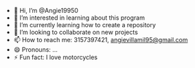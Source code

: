 - 👋 Hi, I’m @Angie19950
- 👀 I’m interested in learning about this program
- 🌱 I’m currently learning how to create a repository 
- 💞️ I’m looking to collaborate on new projects 
- 📫 How to reach me: 3157397421, angievillamil95@gmail.com
- 😄 Pronouns: ...
- ⚡ Fun fact: I love motorcycles 
<!---
Angie19950/Angie19950 is a ✨ special ✨ repository because its `README.md` (this file) appears on your GitHub profile.
You can click the Preview link to take a look at your changes.
--->
